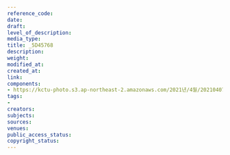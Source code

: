 ```yaml
---
reference_code: 
date: 
draft: 
level_of_description: 
media_type: 
title: _5D45768
description: 
weight: 
modified_at: 
created_at: 
link: 
components:
- https://kctu-photo.s3.ap-northeast-2.amazonaws.com/2021년/4월/20210407_청년.청소년+노동교육+강사단+워크숍/_5D45768.jpg
tags:
- 
creators: 
subjects: 
sources: 
venues: 
public_access_status: 
copyright_status: 
---
```

